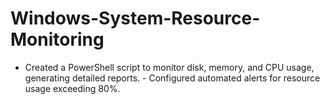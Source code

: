 # Windows-System-Resource-Monitoring
- Created a PowerShell script to monitor disk, memory, and CPU usage, generating detailed reports. - Configured automated alerts for resource usage exceeding 80%.
